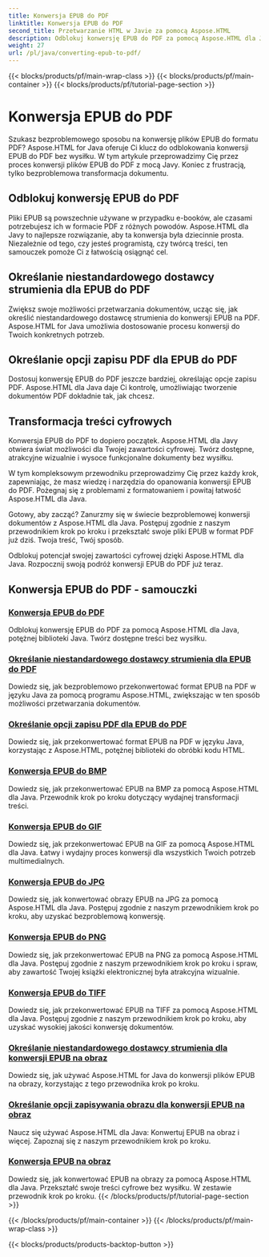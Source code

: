 ```yaml
---
title: Konwersja EPUB do PDF
linktitle: Konwersja EPUB do PDF
second_title: Przetwarzanie HTML w Javie za pomocą Aspose.HTML
description: Odblokuj konwersję EPUB do PDF za pomocą Aspose.HTML dla Java, potężnej biblioteki Java. Twórz dostępne treści bez wysiłku.
weight: 27
url: /pl/java/converting-epub-to-pdf/
---
```


{{< blocks/products/pf/main-wrap-class >}}
{{< blocks/products/pf/main-container >}}
{{< blocks/products/pf/tutorial-page-section >}}

# Konwersja EPUB do PDF


Szukasz bezproblemowego sposobu na konwersję plików EPUB do formatu PDF? Aspose.HTML for Java oferuje Ci klucz do odblokowania konwersji EPUB do PDF bez wysiłku. W tym artykule przeprowadzimy Cię przez proces konwersji plików EPUB do PDF z mocą Javy. Koniec z frustracją, tylko bezproblemowa transformacja dokumentu.

## Odblokuj konwersję EPUB do PDF

Pliki EPUB są powszechnie używane w przypadku e-booków, ale czasami potrzebujesz ich w formacie PDF z różnych powodów. Aspose.HTML dla Javy to najlepsze rozwiązanie, aby ta konwersja była dziecinnie prosta. Niezależnie od tego, czy jesteś programistą, czy twórcą treści, ten samouczek pomoże Ci z łatwością osiągnąć cel.

## Określanie niestandardowego dostawcy strumienia dla EPUB do PDF

Zwiększ swoje możliwości przetwarzania dokumentów, ucząc się, jak określić niestandardowego dostawcę strumienia do konwersji EPUB na PDF. Aspose.HTML for Java umożliwia dostosowanie procesu konwersji do Twoich konkretnych potrzeb.

## Określanie opcji zapisu PDF dla EPUB do PDF

Dostosuj konwersję EPUB do PDF jeszcze bardziej, określając opcje zapisu PDF. Aspose.HTML dla Java daje Ci kontrolę, umożliwiając tworzenie dokumentów PDF dokładnie tak, jak chcesz.

## Transformacja treści cyfrowych

Konwersja EPUB do PDF to dopiero początek. Aspose.HTML dla Javy otwiera świat możliwości dla Twojej zawartości cyfrowej. Twórz dostępne, atrakcyjne wizualnie i wysoce funkcjonalne dokumenty bez wysiłku.

W tym kompleksowym przewodniku przeprowadzimy Cię przez każdy krok, zapewniając, że masz wiedzę i narzędzia do opanowania konwersji EPUB do PDF. Pożegnaj się z problemami z formatowaniem i powitaj łatwość Aspose.HTML dla Java.

Gotowy, aby zacząć? Zanurzmy się w świecie bezproblemowej konwersji dokumentów z Aspose.HTML dla Java. Postępuj zgodnie z naszym przewodnikiem krok po kroku i przekształć swoje pliki EPUB w format PDF już dziś. Twoja treść, Twój sposób.

Odblokuj potencjał swojej zawartości cyfrowej dzięki Aspose.HTML dla Java. Rozpocznij swoją podróż konwersji EPUB do PDF już teraz.
## Konwersja EPUB do PDF - samouczki
### [Konwersja EPUB do PDF](./convert-epub-to-pdf/)
Odblokuj konwersję EPUB do PDF za pomocą Aspose.HTML dla Java, potężnej biblioteki Java. Twórz dostępne treści bez wysiłku.
### [Określanie niestandardowego dostawcy strumienia dla EPUB do PDF](./convert-epub-to-pdf-specify-custom-stream-provider/)
Dowiedz się, jak bezproblemowo przekonwertować format EPUB na PDF w języku Java za pomocą programu Aspose.HTML, zwiększając w ten sposób możliwości przetwarzania dokumentów.
### [Określanie opcji zapisu PDF dla EPUB do PDF](./convert-epub-to-pdf-specify-pdf-save-options/)
Dowiedz się, jak przekonwertować format EPUB na PDF w języku Java, korzystając z Aspose.HTML, potężnej biblioteki do obróbki kodu HTML.
### [Konwersja EPUB do BMP](./convert-epub-to-bmp/)
Dowiedz się, jak przekonwertować EPUB na BMP za pomocą Aspose.HTML dla Java. Przewodnik krok po kroku dotyczący wydajnej transformacji treści.
### [Konwersja EPUB do GIF](./convert-epub-to-gif/)
Dowiedz się, jak przekonwertować EPUB na GIF za pomocą Aspose.HTML dla Java. Łatwy i wydajny proces konwersji dla wszystkich Twoich potrzeb multimedialnych.
### [Konwersja EPUB do JPG](./convert-epub-to-jpg/)
Dowiedz się, jak konwertować obrazy EPUB na JPG za pomocą Aspose.HTML dla Java. Postępuj zgodnie z naszym przewodnikiem krok po kroku, aby uzyskać bezproblemową konwersję.
### [Konwersja EPUB do PNG](./convert-epub-to-png/)
Dowiedz się, jak przekonwertować EPUB na PNG za pomocą Aspose.HTML dla Java. Postępuj zgodnie z naszym przewodnikiem krok po kroku i spraw, aby zawartość Twojej książki elektronicznej była atrakcyjna wizualnie.
### [Konwersja EPUB do TIFF](./convert-epub-to-tiff/)
Dowiedz się, jak przekonwertować EPUB na TIFF za pomocą Aspose.HTML dla Java. Postępuj zgodnie z naszym przewodnikiem krok po kroku, aby uzyskać wysokiej jakości konwersję dokumentów.
### [Określanie niestandardowego dostawcy strumienia dla konwersji EPUB na obraz](./convert-epub-to-image-specify-custom-stream-provider/)
Dowiedz się, jak używać Aspose.HTML for Java do konwersji plików EPUB na obrazy, korzystając z tego przewodnika krok po kroku.
### [Określanie opcji zapisywania obrazu dla konwersji EPUB na obraz](./convert-epub-to-image-specify-image-save-options/)
Naucz się używać Aspose.HTML dla Java: Konwertuj EPUB na obraz i więcej. Zapoznaj się z naszym przewodnikiem krok po kroku.
### [Konwersja EPUB na obraz](./convert-epub-to-image/)
Dowiedz się, jak konwertować EPUB na obrazy za pomocą Aspose.HTML dla Java. Przekształć swoje treści cyfrowe bez wysiłku. W zestawie przewodnik krok po kroku.
{{< /blocks/products/pf/tutorial-page-section >}}

{{< /blocks/products/pf/main-container >}}
{{< /blocks/products/pf/main-wrap-class >}}

{{< blocks/products/products-backtop-button >}}
